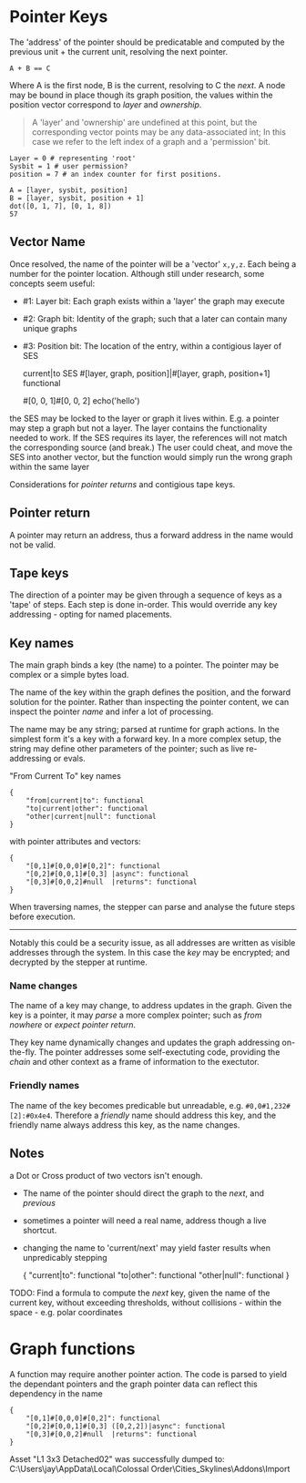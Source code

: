 # Pointer Keys

The 'address' of the pointer should be predicatable and computed by the previous
unit + the current unit, resolving the next pointer.

    A + B == C

Where A is the first node, B is the current, resolving to C the _next_. A node may be bound in place though its graph position, the values within the position vector correspond to _layer_ and _ownership_.

> A 'layer' and 'ownership' are undefined at this point, but the corresponding vector points may be any data-associated int; In this case we refer to the left index of a graph and a 'permission' bit.

    Layer = 0 # representing 'root'
    Sysbit = 1 # user permission?
    position = 7 # an index counter for first positions.

    A = [layer, sysbit, position]
    B = [layer, sysbit, position + 1]
    dot([0, 1, 7], [0, 1, 8])
    57


## Vector Name

Once resolved, the name of the pointer will be a 'vector' `x,y,z`. Each being a number for the pointer location. Although still under research, some concepts seem useful:

+ #1: Layer bit: Each graph exists within a 'layer' the graph may execute
+ #2: Graph bit: Identity of the graph; such that a later can contain many unique graphs
+ #3: Position bit: The location of the entry, within a contigious layer of SES

    current|to  SES
    #[layer, graph, position]|#[layer, graph, position+1]   functional

    #[0, 0, 1]#[0, 0, 2]   echo('hello')


the SES may be locked to the layer or graph it lives within. E.g. a pointer may step a graph but not a layer.
The layer contains the functionality needed to work. If the SES requires its layer, the references will not match the corresponding source (and break.)
The user could cheat, and move the SES into another vector, but the function would simply run the wrong graph within the same layer


Considerations for _pointer returns_ and contigious tape keys.

## Pointer return

A pointer may return an address, thus a forward address in the name would not be valid.

## Tape keys

The direction of a pointer may be given through a sequence of keys as a 'tape' of steps.
Each step is done in-order. This would override any key addressing - opting for named placements.

## Key names

The main graph binds a key (the name) to a pointer. The pointer may be complex or a simple bytes load.

The name of the key within the graph defines the position, and the forward solution for the pointer. Rather than inspecting the pointer content, we can inspect the pointer _name_ and infer a lot of processing.

The name may be any string; parsed at runtime for graph actions. In the simplest form it's a key with a forward key. In a more complex setup, the string may define other parameters of the pointer; such as live re-addressing or evals.


"From Current To" key names

    {
        "from|current|to": functional
        "to|current|other": functional
        "other|current|null": functional
    }

with pointer attributes and vectors:

    {
        "[0,1]#[0,0,0]#[0,2]": functional
        "[0,2]#[0,0,1]#[0,3] |async": functional
        "[0,3]#[0,0,2]#null  |returns": functional
    }

When traversing names, the stepper can parse and analyse the future steps before execution.

---

Notably this could be a security issue, as all addresses are written as visible addresses through the system. In this case the _key_ may be encrypted; and decrypted by the stepper at runtime.

### Name changes

The name of a key may change, to address updates in the graph. Given the key is a pointer, it may _parse_ a more complex pointer; such as _from nowhere_ or _expect pointer return_.

They key name dynamically changes and updates the graph addressing on-the-fly. The pointer addresses some self-exectuting code, providing the _chain_ and other context as a frame of information to the exectutor.

### Friendly names

The name of the key becomes predicable but unreadable, e.g. `#0,0#1,232#[2]:#0x4e4`. Therefore a _friendly_ name should address this key, and the friendly name always address this key, as the name changes.

## Notes

a Dot or Cross product of two vectors isn't enough.
+ The name of the pointer should direct the graph to the _next_, and _previous_
+ sometimes a pointer will need a real name, address though a live shortcut.
+ changing the name to 'current/next' may yield faster results when unpredicably stepping


    {
        "current|to": functional
        "to|other": functional
        "other|null": functional
    }

TODO: Find a formula to compute the _next_ key, given the name of the current key, without exceeding thresholds, without collisions - within the space - e.g. polar coordinates


# Graph functions

A function may require another pointer action. The code is parsed to yield the dependant pointers and the graph pointer data can reflect this dependency in the name


    {
        "[0,1]#[0,0,0]#[0,2]": functional
        "[0,2]#[0,0,1]#[0,3] ([0,2,2])|async": functional
        "[0,3]#[0,0,2]#null  |returns": functional
    }
Asset "L1 3x3 Detached02" was successfully dumped to:
C:\Users\jay\AppData\Local\Colossal Order\Cities_Skylines\Addons\Import
